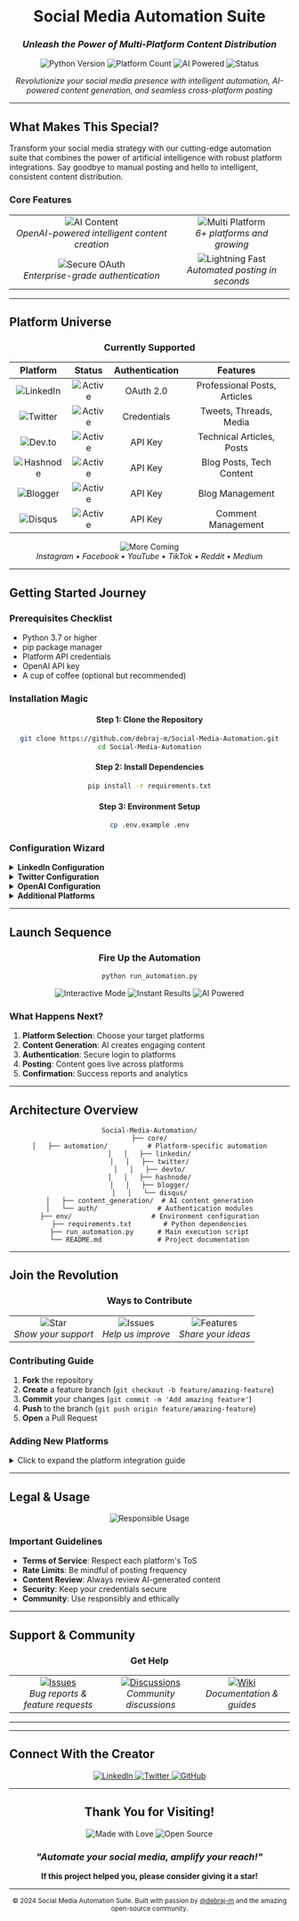 <div align="center">
  
# Social Media Automation Suite
### *Unleash the Power of Multi-Platform Content Distribution*

<img src="https://img.shields.io/badge/Python-3.7+-blue.svg" alt="Python Version">
<img src="https://img.shields.io/badge/Platforms-6+-success.svg" alt="Platform Count">
<img src="https://img.shields.io/badge/AI%20Powered-OpenAI-orange.svg" alt="AI Powered">
<img src="https://img.shields.io/badge/Status-Active-brightgreen.svg" alt="Status">

*Revolutionize your social media presence with intelligent automation, AI-powered content generation, and seamless cross-platform posting*

---

</div>

## What Makes This Special?

Transform your social media strategy with our cutting-edge automation suite that combines the power of artificial intelligence with robust platform integrations. Say goodbye to manual posting and hello to intelligent, consistent content distribution.

### Core Features

<table align="center">
<tr>
<td align="center">
<img src="https://img.shields.io/badge/AI%20Content%20Generation-purple.svg?style=for-the-badge" alt="AI Content">
<br><em>OpenAI-powered intelligent content creation</em>
</td>
<td align="center">
<img src="https://img.shields.io/badge/Multi%20Platform-blue.svg?style=for-the-badge" alt="Multi Platform">
<br><em>6+ platforms and growing</em>
</td>
</tr>
<tr>
<td align="center">
<img src="https://img.shields.io/badge/Secure%20OAuth-green.svg?style=for-the-badge" alt="Secure OAuth">
<br><em>Enterprise-grade authentication</em>
</td>
<td align="center">
<img src="https://img.shields.io/badge/Lightning%20Fast-yellow.svg?style=for-the-badge" alt="Lightning Fast">
<br><em>Automated posting in seconds</em>
</td>
</tr>
</table>

---

## Platform Universe

<div align="center">

### Currently Supported

</div>

<table align="center">
<thead>
<tr>
<th align="center">Platform</th>
<th align="center">Status</th>
<th align="center">Authentication</th>
<th align="center">Features</th>
</tr>
</thead>
<tbody>
<tr>
<td align="center">
<img src="https://img.shields.io/badge/LinkedIn-0077B5?style=for-the-badge&logo=linkedin&logoColor=white" alt="LinkedIn">
</td>
<td align="center">
<img src="https://img.shields.io/badge/ACTIVE-brightgreen.svg" alt="Active">
</td>
<td align="center">OAuth 2.0</td>
<td align="center">Professional Posts, Articles</td>
</tr>
<tr>
<td align="center">
<img src="https://img.shields.io/badge/Twitter-1DA1F2?style=for-the-badge&logo=twitter&logoColor=white" alt="Twitter">
</td>
<td align="center">
<img src="https://img.shields.io/badge/ACTIVE-brightgreen.svg" alt="Active">
</td>
<td align="center">Credentials</td>
<td align="center">Tweets, Threads, Media</td>
</tr>
<tr>
<td align="center">
<img src="https://img.shields.io/badge/dev.to-0A0A0A?style=for-the-badge&logo=dev.to&logoColor=white" alt="Dev.to">
</td>
<td align="center">
<img src="https://img.shields.io/badge/ACTIVE-brightgreen.svg" alt="Active">
</td>
<td align="center">API Key</td>
<td align="center">Technical Articles, Posts</td>
</tr>
<tr>
<td align="center">
<img src="https://img.shields.io/badge/Hashnode-2962FF?style=for-the-badge&logo=hashnode&logoColor=white" alt="Hashnode">
</td>
<td align="center">
<img src="https://img.shields.io/badge/ACTIVE-brightgreen.svg" alt="Active">
</td>
<td align="center">API Key</td>
<td align="center">Blog Posts, Tech Content</td>
</tr>
<tr>
<td align="center">
<img src="https://img.shields.io/badge/Blogger-FF5722?style=for-the-badge&logo=blogger&logoColor=white" alt="Blogger">
</td>
<td align="center">
<img src="https://img.shields.io/badge/ACTIVE-brightgreen.svg" alt="Active">
</td>
<td align="center">API Key</td>
<td align="center">Blog Management</td>
</tr>
<tr>
<td align="center">
<img src="https://img.shields.io/badge/Disqus-2E9FFF?style=for-the-badge&logo=disqus&logoColor=white" alt="Disqus">
</td>
<td align="center">
<img src="https://img.shields.io/badge/ACTIVE-brightgreen.svg" alt="Active">
</td>
<td align="center">API Key</td>
<td align="center">Comment Management</td>
</tr>
</tbody>
</table>

<div align="center">
<img src="https://img.shields.io/badge/MORE%20PLATFORMS%20COMING%20SOON-orange.svg?style=for-the-badge" alt="More Coming">
<br>
<em>Instagram • Facebook • YouTube • TikTok • Reddit • Medium</em>
</div>

---

## Getting Started Journey

### Prerequisites Checklist

- Python 3.7 or higher
- pip package manager
- Platform API credentials
- OpenAI API key
- A cup of coffee (optional but recommended)

### Installation Magic

<div align="center">

#### **Step 1: Clone the Repository**
```bash
git clone https://github.com/debraj-m/Social-Media-Automation.git
cd Social-Media-Automation
```

#### **Step 2: Install Dependencies**
```bash
pip install -r requirements.txt
```

#### **Step 3: Environment Setup**
```bash
cp .env.example .env
```

</div>

### Configuration Wizard

<details>
<summary><strong>LinkedIn Configuration</strong></summary>

```env
# LinkedIn OAuth Settings
CLIENT_ID="your_linkedin_client_id"
CLIENT_SECRET="your_linkedin_client_secret"
REDIRECT_URI="http://localhost:8000/callback"
SCOPE="r_liteprofile,r_emailaddress,w_member_social"
TOKEN_PATH="env/linkedin_token.json"
```

**Setup Guide**: [LinkedIn Developer Portal](https://www.linkedin.com/developers/)

</details>

<details>
<summary><strong>Twitter Configuration</strong></summary>

```env
# Twitter Credentials
TWITTER_USERNAME="your_twitter_username"
TWITTER_EMAIL="your_twitter_email"
TWITTER_PASSWORD="your_twitter_password"
```

**Setup Guide**: [Twitter Developer Portal](https://developer.twitter.com/)

</details>

<details>
<summary><strong>OpenAI Configuration</strong></summary>

```env
# OpenAI API
OPENAI_API_KEY="sk-your_openai_api_key"
```

**Setup Guide**: [OpenAI API Keys](https://platform.openai.com/api-keys)

</details>

<details>
<summary><strong>Additional Platforms</strong></summary>

```env
# Dev.to
DEVTO_API_KEY="your_devto_api_key"

# Hashnode
HASHNODE_API_KEY="your_hashnode_api_key"

# Blogger
BLOGGER_API_KEY="your_blogger_api_key"

# Disqus
DISQUS_API_KEY="your_disqus_api_key"
```

</details>

---

## Launch Sequence

<div align="center">

### **Fire Up the Automation**

```bash
python run_automation.py
```

<img src="https://img.shields.io/badge/Interactive%20Mode-blue.svg" alt="Interactive Mode">
<img src="https://img.shields.io/badge/Instant%20Results-green.svg" alt="Instant Results">
<img src="https://img.shields.io/badge/AI%20Powered-purple.svg" alt="AI Powered">

</div>

### What Happens Next?

1. **Platform Selection**: Choose your target platforms
2. **Content Generation**: AI creates engaging content
3. **Authentication**: Secure login to platforms
4. **Posting**: Content goes live across platforms
5. **Confirmation**: Success reports and analytics

---

## Architecture Overview

<div align="center">

```
Social-Media-Automation/
├── core/
│   ├── automation/          # Platform-specific automation
│   │   ├── linkedin/
│   │   ├── twitter/
│   │   ├── devto/
│   │   ├── hashnode/
│   │   ├── blogger/
│   │   └── disqus/
│   ├── content_generation/  # AI content generation
│   └── auth/               # Authentication modules
├── env/                    # Environment configuration
├── requirements.txt        # Python dependencies
├── run_automation.py      # Main execution script
└── README.md              # Project documentation
```

</div>

---

## Join the Revolution

<div align="center">

### **Ways to Contribute**

<table>
<tr>
<td align="center">
<img src="https://img.shields.io/badge/Star%20the%20Repo-yellow.svg?style=for-the-badge" alt="Star">
<br><em>Show your support</em>
</td>
<td align="center">
<img src="https://img.shields.io/badge/Report%20Issues-red.svg?style=for-the-badge" alt="Issues">
<br><em>Help us improve</em>
</td>
<td align="center">
<img src="https://img.shields.io/badge/Suggest%20Features-blue.svg?style=for-the-badge" alt="Features">
<br><em>Share your ideas</em>
</td>
</tr>
</table>

</div>

### Contributing Guide

1. **Fork** the repository
2. **Create** a feature branch (`git checkout -b feature/amazing-feature`)
3. **Commit** your changes (`git commit -m 'Add amazing feature'`)
4. **Push** to the branch (`git push origin feature/amazing-feature`)
5. **Open** a Pull Request

### Adding New Platforms

<details>
<summary>Click to expand the platform integration guide</summary>

1. Create module in `core/automation/platform_name/`
2. Implement API integration
3. Add authentication logic
4. Update main automation script
5. Add configuration options
6. Write documentation
7. Add tests

</details>

---

## Legal & Usage

<div align="center">

<img src="https://img.shields.io/badge/Usage-Responsible-blue.svg?style=for-the-badge" alt="Responsible Usage">

</div>

### Important Guidelines

- **Terms of Service**: Respect each platform's ToS
- **Rate Limits**: Be mindful of posting frequency
- **Content Review**: Always review AI-generated content
- **Security**: Keep your credentials secure
- **Community**: Use responsibly and ethically

---

## Support & Community

<div align="center">

### **Get Help**

<table>
<tr>
<td align="center">
<a href="https://github.com/debraj-m/Social-Media-Automation/issues">
<img src="https://img.shields.io/badge/Issues-red.svg?style=for-the-badge" alt="Issues">
</a>
<br><em>Bug reports & feature requests</em>
</td>
<td align="center">
<a href="https://github.com/debraj-m/Social-Media-Automation/discussions">
<img src="https://img.shields.io/badge/Discussions-blue.svg?style=for-the-badge" alt="Discussions">
</a>
<br><em>Community discussions</em>
</td>
<td align="center">
<a href="https://github.com/debraj-m/Social-Media-Automation/wiki">
<img src="https://img.shields.io/badge/Wiki-green.svg?style=for-the-badge" alt="Wiki">
</a>
<br><em>Documentation & guides</em>
</td>
</tr>
</table>

</div>

---
---

## Connect With the Creator

<div align="center">

<a href="https://linkedin.com/in/debraj-m">
<img src="https://img.shields.io/badge/LinkedIn-Connect-blue.svg?style=for-the-badge&logo=linkedin" alt="LinkedIn">
</a>
<a href="https://twitter.com/debraj_m">
<img src="https://img.shields.io/badge/Twitter-Follow-blue.svg?style=for-the-badge&logo=twitter" alt="Twitter">
</a>
<a href="https://github.com/debraj-m">
<img src="https://img.shields.io/badge/GitHub-Follow-black.svg?style=for-the-badge&logo=github" alt="GitHub">
</a>

</div>

---

<div align="center">

## Thank You for Visiting!

<img src="https://img.shields.io/badge/Made%20with-Love-red.svg?style=for-the-badge" alt="Made with Love">
<img src="https://img.shields.io/badge/Powered%20by-Open%20Source-blue.svg?style=for-the-badge" alt="Open Source">

### *"Automate your social media, amplify your reach!"*

**If this project helped you, please consider giving it a star!**

</div>

---

<div align="center">
<sub>
© 2024 Social Media Automation Suite. Built with passion by <a href="https://github.com/debraj-m">@debraj-m</a> and the amazing open-source community.
</sub>
</div>
